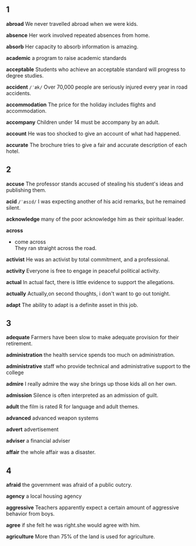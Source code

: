 ## 1
**abroad**
We never travelled abroad when we were kids.

**absence**
Her work involved repeated absences from home.

**absorb**
Her capacity to absorb information is amazing.

**academic**
a program to raise academic standards

**acceptable**
Students who achieve an acceptable standard will progress to degree studies.

**accident**
`/ˈæk/` 
Over 70,000 people are seriously injured every year in road accidents.

**accommodation**
The price for the holiday includes flights and accommodation.

**accompany**
Children under 14 must be accompany by an adult.

**account**
He was too shocked to give an account of what had happened.

**accurate** 
The brochure tries to give a fair and accurate description of each hotel.

## 2
**accuse**
The professor stands accused of stealing his student's ideas and publishing them.

**acid**
`/ˈæsɪd/`
I was expecting another of his acid remarks, but he remained silent.

**acknowledge**
many of the poor acknowledge him as their spiritual leader.

**across**
- come across  
They ran straight across the road.

**activist**
He was an activist by total commitment, and  a professional.

**activity**
Everyone is free to engage in peaceful political activity.



**actual**
In actual fact, there is little evidence to support the allegations.

**actually**
Actually,on second thoughts, i don't want to go out tonight.

**adapt**
The ability to adapt is a definite asset in this job.

## 3
**adequate**
Farmers have been slow to make adequate provision for their retirement.

**administration**
the health service spends too much on administration.

**administrative**
staff who provide technical and administrative support to the college

**admire**
I really admire the way she brings up those kids all on her own.

**admission**
Silence is often interpreted as an admission of guilt.

**adult**
the film is rated R for language and adult themes.

**advanced**
advanced weapon systems

**advert**
advertisement

**adviser**
a financial adviser

**affair**
the whole affair was a disaster.

## 4
**afraid**
the government was afraid of a public outcry.

**agency**
a local housing agency

**aggressive**
Teachers apparently expect a certain amount of aggressive behavior from boys.

**agree**
if she felt he was right.she would agree with him.

**agriculture**
More than 75% of the land is used for agriculture.